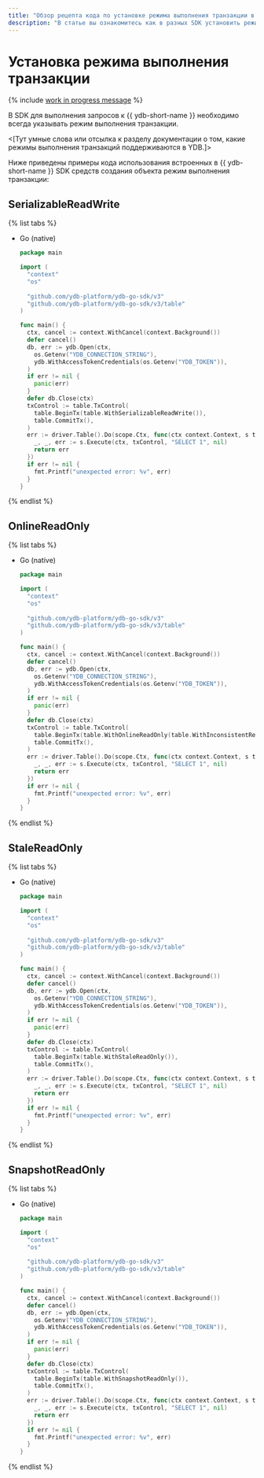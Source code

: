 ```yaml
---
title: "Обзор рецепта кода по установке режима выполнения транзакции в {{ ydb-short-name }}"
description: "В статье вы ознакомитесь как в разных SDK установить режим выполнения транзакции для выполнения запросов к {{ ydb-short-name }} ."
---
```


# Установка режима выполнения транзакции

{% include [work in progress message](_includes/addition.md) %}

В SDK для выполнения запросов к {{ ydb-short-name }} необходимо всегда указывать режим выполнения транзакции.

<[Тут умные слова или отсылка к разделу документации о том, какие режимы выполнения транзакций поддерживаются в YDB.]>

Ниже приведены примеры кода использования встроенных в {{ ydb-short-name }} SDK средств создания объекта режим выполнения транзакции:

## SerializableReadWrite

{% list tabs %}

- Go (native)

  ```go
  package main

  import (
    "context"
    "os"
    
    "github.com/ydb-platform/ydb-go-sdk/v3"
    "github.com/ydb-platform/ydb-go-sdk/v3/table"
  )

  func main() {
    ctx, cancel := context.WithCancel(context.Background())
    defer cancel()
    db, err := ydb.Open(ctx,
      os.Getenv("YDB_CONNECTION_STRING"),
      ydb.WithAccessTokenCredentials(os.Getenv("YDB_TOKEN")),
    )
    if err != nil {
      panic(err)
    }
    defer db.Close(ctx) 
    txControl := table.TxControl(
      table.BeginTx(table.WithSerializableReadWrite()),
      table.CommitTx(),
    )
    err := driver.Table().Do(scope.Ctx, func(ctx context.Context, s table.Session) error {
      _, _, err := s.Execute(ctx, txControl, "SELECT 1", nil)
      return err
    })
    if err != nil {
      fmt.Printf("unexpected error: %v", err)
    }
  }
  ```


{% endlist %}

## OnlineReadOnly

{% list tabs %}

- Go (native)

  ```go
  package main

  import (
    "context"
    "os"
    
    "github.com/ydb-platform/ydb-go-sdk/v3"
    "github.com/ydb-platform/ydb-go-sdk/v3/table"
  )

  func main() {
    ctx, cancel := context.WithCancel(context.Background())
    defer cancel()
    db, err := ydb.Open(ctx,
      os.Getenv("YDB_CONNECTION_STRING"),
      ydb.WithAccessTokenCredentials(os.Getenv("YDB_TOKEN")),
    )
    if err != nil {
      panic(err)
    }
    defer db.Close(ctx) 
    txControl := table.TxControl(
      table.BeginTx(table.WithOnlineReadOnly(table.WithInconsistentReads())),
      table.CommitTx(),
    )
    err := driver.Table().Do(scope.Ctx, func(ctx context.Context, s table.Session) error {
      _, _, err := s.Execute(ctx, txControl, "SELECT 1", nil)
      return err
    })
    if err != nil {
      fmt.Printf("unexpected error: %v", err)
    }
  }
  ```


{% endlist %}

## StaleReadOnly

{% list tabs %}

- Go (native)

  ```go
  package main

  import (
    "context"
    "os"
    
    "github.com/ydb-platform/ydb-go-sdk/v3"
    "github.com/ydb-platform/ydb-go-sdk/v3/table"
  )

  func main() {
    ctx, cancel := context.WithCancel(context.Background())
    defer cancel()
    db, err := ydb.Open(ctx,
      os.Getenv("YDB_CONNECTION_STRING"),
      ydb.WithAccessTokenCredentials(os.Getenv("YDB_TOKEN")),
    )
    if err != nil {
      panic(err)
    }
    defer db.Close(ctx) 
    txControl := table.TxControl(
      table.BeginTx(table.WithStaleReadOnly()),
      table.CommitTx(),
    )
    err := driver.Table().Do(scope.Ctx, func(ctx context.Context, s table.Session) error {
      _, _, err := s.Execute(ctx, txControl, "SELECT 1", nil)
      return err
    })
    if err != nil {
      fmt.Printf("unexpected error: %v", err)
    }
  }
  ```


{% endlist %}

## SnapshotReadOnly

{% list tabs %}

- Go (native)

  ```go
  package main

  import (
    "context"
    "os"
    
    "github.com/ydb-platform/ydb-go-sdk/v3"
    "github.com/ydb-platform/ydb-go-sdk/v3/table"
  )

  func main() {
    ctx, cancel := context.WithCancel(context.Background())
    defer cancel()
    db, err := ydb.Open(ctx,
      os.Getenv("YDB_CONNECTION_STRING"),
      ydb.WithAccessTokenCredentials(os.Getenv("YDB_TOKEN")),
    )
    if err != nil {
      panic(err)
    }
    defer db.Close(ctx) 
    txControl := table.TxControl(
      table.BeginTx(table.WithSnapshotReadOnly()),
      table.CommitTx(),
    )
    err := driver.Table().Do(scope.Ctx, func(ctx context.Context, s table.Session) error {
      _, _, err := s.Execute(ctx, txControl, "SELECT 1", nil)
      return err
    })
    if err != nil {
      fmt.Printf("unexpected error: %v", err)
    }
  }
  ```


{% endlist %}

